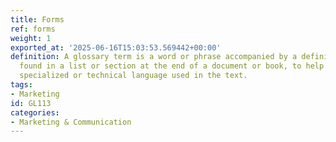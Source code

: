 ```yaml
---
title: Forms
ref: forms
weight: 1
exported_at: '2025-06-16T15:03:53.569442+00:00'
definition: A glossary term is a word or phrase accompanied by a definition, typically
  found in a list or section at the end of a document or book, to help readers understand
  specialized or technical language used in the text.
tags:
- Marketing
id: GL113
categories:
- Marketing & Communication
---
```


